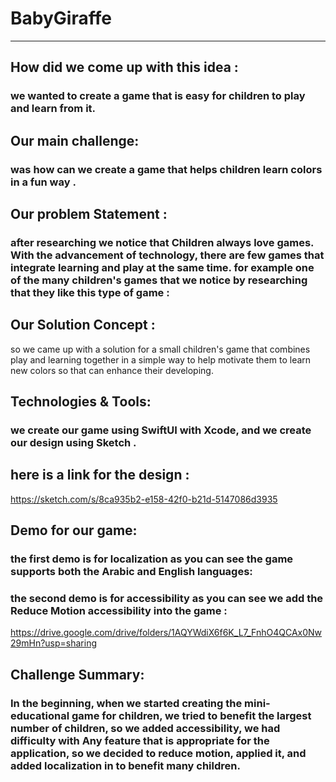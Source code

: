 # BabyGiraffe
___







## How did we come up with this idea :
### we wanted to create a game that is easy for children to play and learn from it.






## Our main challenge:
### was how can we create a game that helps children learn colors in a fun way .





## Our problem Statement :
### after researching we notice that Children always love games. With the advancement of technology, there are few games that integrate learning and play at the same time. for example one of the many children's games that we notice by researching that they like this type of game :






## Our Solution Concept : 
so we came up with a solution for a small children's game that combines play and learning together in a simple way to help motivate them to learn new colors so that can enhance their developing.






## Technologies & Tools:
### we create our game using SwiftUI with Xcode, and we create our design using Sketch .







## here is a link for the design :
https://sketch.com/s/8ca935b2-e158-42f0-b21d-5147086d3935





## Demo for our game:

### the first demo is for localization as you can see the game supports both the Arabic and English languages:



### the second demo is for accessibility as you can see we add the Reduce Motion accessibility into the game :

https://drive.google.com/drive/folders/1AQYWdiX6f6K_L7_FnhO4QCAx0Nw29mHn?usp=sharing





## Challenge Summary:
### In the beginning, when we started creating the mini-educational game for children, we tried to benefit the largest number of children, so we added accessibility, we had difficulty with Any feature that is appropriate for the application, so we decided to reduce motion, applied it, and added localization in to benefit many children.
